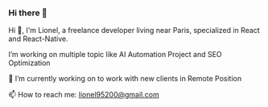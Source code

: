 ### Hi there 👋

Hi 👋, I'm Lionel, a freelance developer living near Paris, specialized in React and React-Native.

I’m working on multiple topic like AI Automation Project and SEO Optimization

🔭 I’m currently working on to work with new clients in Remote Position


📫 How to reach me: lionel95200@gmail.com


<!--
**lionel95200x/lionel95200x** is a ✨ _special_ ✨ repository because its `README.md` (this file) appears on your GitHub profile.

Here are some ideas to get you started:

- 🔭 I’m currently working on ...
- 🌱 I’m currently learning ...
- 👯 I’m looking to collaborate on ...
- 🤔 I’m looking for help with ...
- 💬 Ask me about ...
- 📫 How to reach me: ...
- 😄 Pronouns: ...
- ⚡ Fun fact: ...
-->
